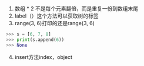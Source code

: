 1. 数组 * 2 不是每个元素翻倍，而是重复一份到数组末尾
2. label（）这个方法可以获取树的标签
3. range(3, 6)打印的还是range(3, 6)
```python
>>> s = [6, 7, 8]
>>> print(s.append(6))
>>> None
```
4. insert方法index，object